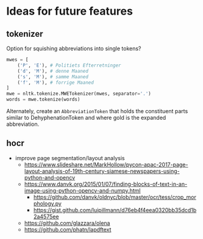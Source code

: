 Ideas for future features
=========================

tokenizer
---------
Option for squishing abbreviations into single tokens?

```python
mwes = [
	('P', 'E'), # Politiets Efterretninger
	('d', 'M'), # denne Maaned
	('s', 'M'), # samme Maaned
	('f', 'M'), # forrige Maaned
]
mwe = nltk.tokenize.MWETokenizer(mwes, separator='.')
words = mwe.tokenize(words)
```

Alternately, create an `AbbreviationToken` that holds the constituent parts similar to DehyphenationToken and where gold is the expanded abbreviation.


hocr
----

*	improve page segmentation/layout analysis
	*	https://www.slideshare.net/MarkHollow/pycon-apac-2017-page-layout-analysis-of-19th-century-siamese-newspapers-using-python-and-opencv
	*	https://www.danvk.org/2015/01/07/finding-blocks-of-text-in-an-image-using-python-opencv-and-numpy.html
		*	https://github.com/danvk/oldnyc/blob/master/ocr/tess/crop_morphology.py
		*	https://gist.github.com/luipillmann/d76eb4f4eea0320bb35dcd1b2a4575ee
	*	https://github.com/glazzara/olena
	*	https://github.com/phatn/lapdftext
